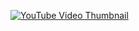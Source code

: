 [![YouTube Video Thumbnail](https://img.youtube.com/vi/Tq22-CMpO68/0.jpg)](https://www.youtube.com/watch?v=Tq22-CMpO68)